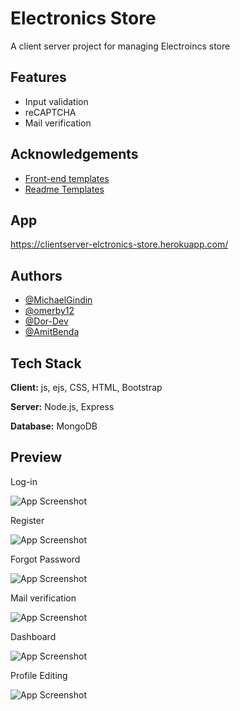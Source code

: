 
# Electronics Store

A client server project for managing Electroincs store


## Features

- Input validation
- reCAPTCHA
- Mail verification



## Acknowledgements

 - [Front-end templates](https://startbootstrap.com/theme/sb-admin-2)
 - [Readme Templates](https://awesomeopensource.com/project/elangosundar/awesome-README-templates)

## App

https://clientserver-elctronics-store.herokuapp.com/

## Authors
- [@MichaelGindin](https://github.com/MichaelGindin)
- [@omerby12](https://github.com/omerby12)
- [@Dor-Dev](https://github.com/Dor-Dev)
- [@AmitBenda](https://github.com/AmitBenda)


## Tech Stack

**Client:** js, ejs, CSS, HTML, Bootstrap

**Server:** Node.js, Express

**Database:** MongoDB


## Preview

Log-in

![App Screenshot](https://i.ibb.co/HtnH2FZ/image.png)

Register

![App Screenshot](https://i.ibb.co/ggMyjkt/image.png)

Forgot Password

![App Screenshot](https://i.ibb.co/pP2zsgq/image.png)

Mail verification

![App Screenshot](https://i.ibb.co/R0ZWRsM/image.png)

Dashboard

![App Screenshot](https://i.ibb.co/1zPqP6v/image.png)


Profile Editing

![App Screenshot](https://i.ibb.co/j4jMj7J/image.png)


